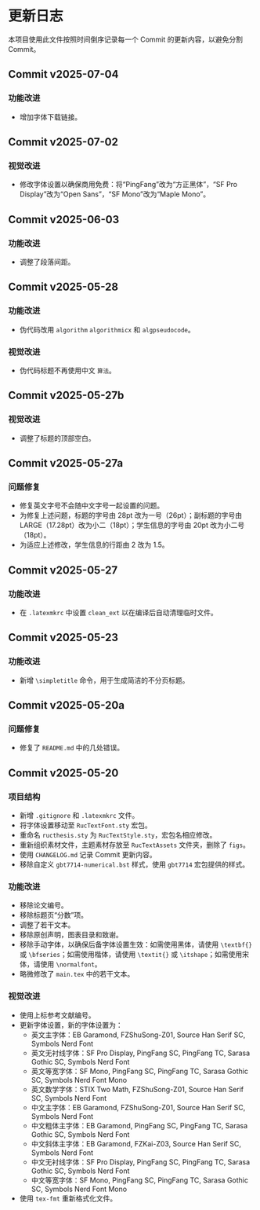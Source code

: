 # 更新日志

本项目使用此文件按照时间倒序记录每一个 Commit 的更新内容，以避免分割 Commit。

## Commit v2025-07-04

### 功能改进

- 增加字体下载链接。

## Commit v2025-07-02

### 视觉改进

- 修改字体设置以确保商用免费：将“PingFang”改为“方正黑体”，“SF Pro Display”改为“Open Sans”，“SF Mono”改为“Maple Mono”。

## Commit v2025-06-03

### 功能改进

- 调整了段落间距。

## Commit v2025-05-28

### 功能改进

- 伪代码改用 `algorithm` `algorithmicx` 和 `algpseudocode`。

### 视觉改进

- 伪代码标题不再使用中文 `算法`。

## Commit v2025-05-27b

### 视觉改进

- 调整了标题的顶部空白。

## Commit v2025-05-27a

### 问题修复

- 修复英文字号不会随中文字号一起设置的问题。
- 为修复上述问题，标题的字号由 28pt 改为一号（26pt）；副标题的字号由 LARGE（17.28pt）改为小二（18pt）；学生信息的字号由 20pt 改为小二号（18pt）。
- 为适应上述修改，学生信息的行距由 2 改为 1.5。

## Commit v2025-05-27

### 功能改进

- 在 `.latexmkrc` 中设置 `clean_ext` 以在编译后自动清理临时文件。

## Commit v2025-05-23

### 功能改进

- 新增 `\simpletitle` 命令，用于生成简洁的不分页标题。

## Commit v2025-05-20a

### 问题修复

- 修复了 `README.md` 中的几处错误。

## Commit v2025-05-20

### 项目结构

- 新增 `.gitignore` 和 `.latexmkrc` 文件。
- 将字体设置移动至 `RucTextFont.sty` 宏包。
- 重命名 `ructhesis.sty` 为 `RucTextStyle.sty`，宏包名相应修改。
- 重新组织素材文件，主题素材存放至 `RucTextAssets` 文件夹，删除了 `figs`。
- 使用 `CHANGELOG.md` 记录 Commit 更新内容。
- 移除自定义 `gbt7714-numerical.bst` 样式，使用 `gbt7714` 宏包提供的样式。

### 功能改进

- 移除论文编号。
- 移除标题页“分数”项。
- 调整了若干文本。
- 移除原创声明，图表目录和致谢。
- 移除手动字体，以确保后备字体设置生效：如需使用黑体，请使用 `\textbf{}` 或 `\bfseries`；如需使用楷体，请使用 `\textit{}` 或 `\itshape`；如需使用宋体，请使用 `\normalfont`。
- 略微修改了 `main.tex` 中的若干文本。

### 视觉改进

- 使用上标参考文献编号。
- 更新字体设置，新的字体设置为：
  - 英文主字体：EB Garamond, FZShuSong-Z01, Source Han Serif SC, Symbols Nerd Font
  - 英文无衬线字体：SF Pro Display, PingFang SC, PingFang TC, Sarasa Gothic SC, Symbols Nerd Font
  - 英文等宽字体：SF Mono, PingFang SC, PingFang TC, Sarasa Gothic SC, Symbols Nerd Font Mono
  - 英文数学字体：STIX Two Math, FZShuSong-Z01, Source Han Serif SC, Symbols Nerd Font
  - 中文主字体：EB Garamond, FZShuSong-Z01, Source Han Serif SC, Symbols Nerd Font
  - 中文粗体主字体：EB Garamond, PingFang SC, PingFang TC, Sarasa Gothic SC, Symbols Nerd Font
  - 中文斜体主字体：EB Garamond, FZKai-Z03, Source Han Serif SC, Symbols Nerd Font
  - 中文无衬线字体：SF Pro Display, PingFang SC, PingFang TC, Sarasa Gothic SC, Symbols Nerd Font
  - 中文等宽字体：SF Mono, PingFang SC, PingFang TC, Sarasa Gothic SC, Symbols Nerd Font Mono
- 使用 `tex-fmt` 重新格式化文件。
